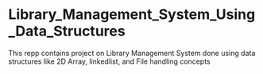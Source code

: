 # Library_Management_System_Using_Data_Structures
This repp contains project on Library Management System done using data structures like 2D Array, linkedlist, and File handling concepts
